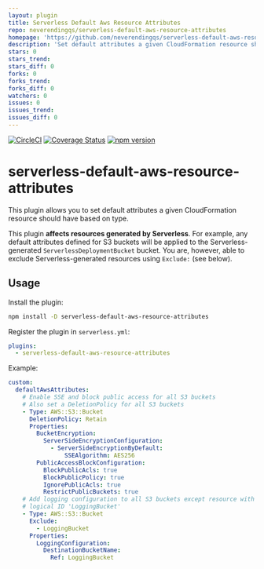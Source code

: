 ```yaml
---
layout: plugin
title: Serverless Default Aws Resource Attributes
repo: neverendingqs/serverless-default-aws-resource-attributes
homepage: 'https://github.com/neverendingqs/serverless-default-aws-resource-attributes'
description: 'Set default attributes a given CloudFormation resource should have based on type.'
stars: 0
stars_trend: 
stars_diff: 0
forks: 0
forks_trend: 
forks_diff: 0
watchers: 0
issues: 0
issues_trend: 
issues_diff: 0
---
```



[![CircleCI](https://circleci.com/gh/neverendingqs/serverless-default-aws-resource-attributes.svg?style=svg)](https://circleci.com/gh/neverendingqs/serverless-default-aws-resource-attributes)
[![Coverage Status](https://coveralls.io/repos/github/neverendingqs/serverless-default-aws-resource-attributes/badge.svg?branch=master)](https://coveralls.io/github/neverendingqs/serverless-default-aws-resource-attributes?branch=main)
[![npm version](https://badge.fury.io/js/serverless-default-aws-resource-attributes.svg)](https://badge.fury.io/js/serverless-default-aws-resource-attributes)

# serverless-default-aws-resource-attributes

This plugin allows you to set default attributes a given CloudFormation resource
should have based on type.

This plugin **affects resources generated by Serverless**.
For example, any default attributes defined for S3 buckets will be applied to the Serverless-generated `ServerlessDeploymentBucket` bucket.
You are, however, able to exclude Serverless-generated resources using `Exclude:` (see below).

## Usage

Install the plugin:

```sh
npm install -D serverless-default-aws-resource-attributes
```

Register the plugin in `serverless.yml`:

```yaml
plugins:
  - serverless-default-aws-resource-attributes
```

Example:

```yaml
custom:
  defaultAwsAttributes:
    # Enable SSE and block public access for all S3 buckets
    # Also set a DeletionPolicy for all S3 buckets
    - Type: AWS::S3::Bucket
      DeletionPolicy: Retain
      Properties:
        BucketEncryption:
          ServerSideEncryptionConfiguration:
            - ServerSideEncryptionByDefault:
                SSEAlgorithm: AES256
        PublicAccessBlockConfiguration:
          BlockPublicAcls: true
          BlockPublicPolicy: true
          IgnorePublicAcls: true
          RestrictPublicBuckets: true
    # Add logging configuration to all S3 buckets except resource with
    # logical ID 'LoggingBucket'
    - Type: AWS::S3::Bucket
      Exclude:
        - LoggingBucket
      Properties:
        LoggingConfiguration:
          DestinationBucketName:
            Ref: LoggingBucket
```
